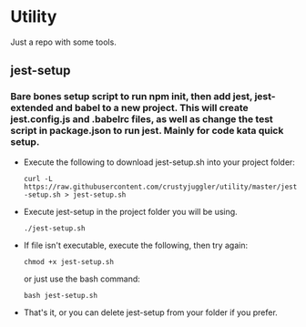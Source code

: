 # Utility

Just a repo with some tools.

## jest-setup
### Bare bones setup script to run npm init, then add jest, jest-extended and babel to a new project. This will create jest.config.js and .babelrc files, as well as change the test script in package.json to run jest. Mainly for code kata quick setup.
- Execute the following to download jest-setup.sh into your project folder:
  
	```curl -L https://raw.githubusercontent.com/crustyjuggler/utility/master/jest-setup.sh > jest-setup.sh```
- Execute jest-setup in the project folder you will be using.
  
	```./jest-setup.sh```
- If file isn't executable, execute the following, then try again:

	```chmod +x jest-setup.sh```

	or just use the bash command:

	```bash jest-setup.sh```
- That's it, or you can delete jest-setup from your folder if you prefer.